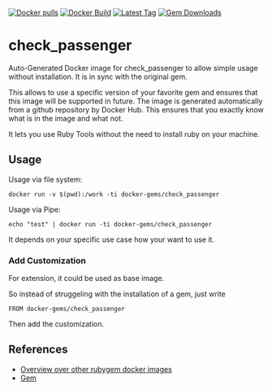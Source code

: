 [![Docker pulls](https://img.shields.io/docker/pulls/rubygem/check_passenger.svg)](https://hub.docker.com/r/rubygem/check_passenger/)
[![Docker Build](https://img.shields.io/docker/automated/rubygem/check_passenger.svg)](https://hub.docker.com/r/rubygem/check_passenger/)
[![Latest Tag](https://img.shields.io/github/tag/docker-rubygem/check_passenger.svg)](https://hub.docker.com/r/rubygem/check_passenger/)
[![Gem Downloads](https://img.shields.io/gem/dt/check_passenger.svg)](https://rubygems.org/gems/check_passenger/)
# check_passenger

Auto-Generated Docker image for check_passenger to allow simple usage without installation.
It is in sync with the original gem.

This allows to use a specific version of your favorite gem and ensures that this image will be supported in future.
The image is generated automatically from a github repository by Docker Hub.
This ensures that you exactly know what is in the image and what not.

It lets you use Ruby Tools without the need to install ruby on your machine.

## Usage

Usage via file system:

`docker run -v $(pwd):/work -ti docker-gems/check_passenger`

Usage via Pipe:

`echo "test" | docker run -ti docker-gems/check_passenger`

It depends on your specific use case how your want to use it.

### Add Customization

For extension, it could be used as base image.

So instead of struggeling with the installation of a gem, just write

`FROM docker-gems/check_passenger`

Then add the customization.

## References

 - [Overview over other rubygem docker images](https://github.com/thinkbot/docker-rubygem)
 - [Gem](https://rubygems.org/gems/check_passenger/)
